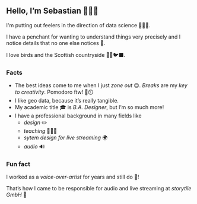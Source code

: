 ## Hello, I’m Sebastian 🙋🏻‍♂️

I'm putting out feelers in the direction of data science 👨🏻‍💻.

I have a penchant for wanting to understand things very precisely and I notice details that no one else notices 🔎.

I love birds and the Scottish countryside 🏴󠁧󠁢󠁳󠁣󠁴󠁿🐇🐦‍⬛.

### Facts 

- The best ideas come to me when I just _zone out_ 😌. _Breaks_ are my _key to creativity_. Pomodoro ftw! 🍅⏲️
- I like geo data, because it’s really tangible. 
- My academic title 🎓 is _B.A. Designer_, but I’m so much more!
- I have a professional background in many fields like
  - _design_ ✏️
  - _teaching_ 👨🏻‍🏫
  - _sytem design for live streaming_ 🌍
  - _audio_ 🔊

### Fun fact
I worked as a _voice-over-artist_ for years and still do 🎤! 

That’s how I came to be responsible for audio and live streaming at _storytile GmbH_ 💙
